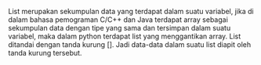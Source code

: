 List merupakan sekumpulan data yang terdapat dalam suatu variabel, jika di dalam bahasa pemograman C/C++ dan Java terdapat array sebagai sekumpulan data dengan tipe yang sama dan tersimpan dalam suatu variabel,  maka dalam python terdapat list yang menggantikan array. List ditandai dengan tanda kurung []. Jadi data-data dalam suatu list diapit oleh tanda kurung tersebut.
